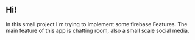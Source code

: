Hi!
------------------------------
In this small project I'm trying to implement some firebase Features. The main feature of this app is chatting room, also a small scale social media.
